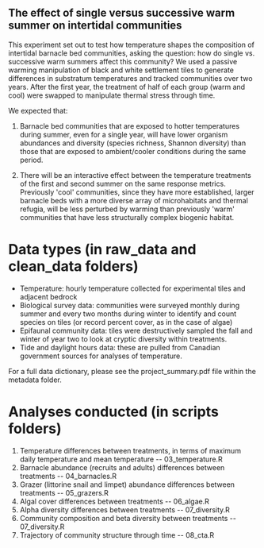 ## The effect of single versus successive warm summer on intertidal communities

This experiment set out to test how temperature shapes the composition of intertidal barnacle bed communities, asking the question: how do single vs. successive warm summers affect this community? We used a passive warming manipulation of black and white settlement tiles to generate differences in substratum temperatures and tracked communities over two years. After the first year, the treatment of half of each group (warm and cool) were swapped to manipulate thermal stress through time.

We expected that:

1.  Barnacle bed communities that are exposed to hotter temperatures during summer, even for a single year, will have lower organism abundances and diversity (species richness, Shannon diversity) than those that are exposed to ambient/cooler conditions during the same period.

2.  There will be an interactive effect between the temperature treatments of the first and second summer on the same response metrics. Previously 'cool' communities, since they have more established, larger barnacle beds with a more diverse array of microhabitats and thermal refugia, will be less perturbed by warming than previously 'warm' communities that have less structurally complex biogenic habitat. 

# Data types (in raw_data and clean_data folders)
- Temperature: hourly temperature collected for experimental tiles and adjacent bedrock
- Biological survey data: communities were surveyed monthly during summer and every two months during winter to identify and count species on tiles (or record percent cover, as in the case of algae)
- Epifaunal community data: tiles were destructively sampled the fall and winter of year two to look at cryptic diversity within treatments.
- Tide and daylight hours data: these are pulled from Canadian government sources for analyses of temperature.

For a full data dictionary, please see the project_summary.pdf file within the metadata folder.

# Analyses conducted (in scripts folders)
1) Temperature differences between treatments, in terms of maximum daily temperature and mean temperature -- 03_temperature.R 
2) Barnacle abundance (recruits and adults) differences between treatments -- 04_barnacles.R
3) Grazer (littorine snail and limpet) abundance differences between treatments -- 05_grazers.R
4) Algal cover differences between treatments -- 06_algae.R
5) Alpha diversity differences between treatments -- 07_diversity.R
6) Community composition and beta diversity between treatments -- 07_diversity.R
7) Trajectory of community structure through time -- 08_cta.R
